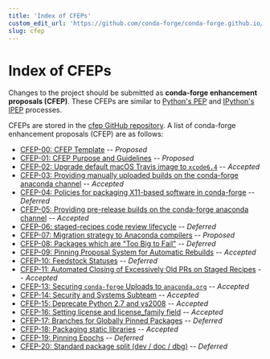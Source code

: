 ```yaml
---
title: 'Index of CFEPs'
custom_edit_url: 'https://github.com/conda-forge/conda-forge.github.io/blob/main/docs/orga/cfep-index.md.tmpl'
slug: cfep
---
```


# Index of CFEPs

Changes to the project should be submitted as **conda-forge enhancement proposals (CFEP)**.
These CFEPs are similar to [Python's PEP](https://www.python.org/dev/peps/) and
[IPython's IPEP](https://github.com/ipython/ipython/wiki/IPEPs:-IPython-Enhancement-Proposals) processes.

CFEPs are stored in the [cfep GitHub repository](https://github.com/conda-forge/cfep).
A list of conda-forge enhancement proposals (CFEP) are as follows:

- [CFEP-00: CFEP Template](https://github.com/conda-forge/cfep/blob/main/cfep-00.md) -- *Proposed*
- [CFEP-01: CFEP Purpose and Guidelines](https://github.com/conda-forge/cfep/blob/main/cfep-01.md) -- *Proposed*
- [CFEP-02: Upgrade default macOS Travis image to `xcode6.4`](https://github.com/conda-forge/cfep/blob/main/cfep-02.md) -- *Accepted*
- [CFEP-03: Providing manually uploaded builds on the conda-forge anaconda channel](https://github.com/conda-forge/cfep/blob/main/cfep-03.md) -- *Accepted*
- [CFEP-04: Policies for packaging X11-based software in conda-forge](https://github.com/conda-forge/cfep/blob/main/cfep-04.md) -- *Deferred*
- [CFEP-05: Providing pre-release builds on the conda-forge anaconda channel](https://github.com/conda-forge/cfep/blob/main/cfep-05.md) -- *Accepted*
- [CFEP-06: staged-recipes code review lifecycle](https://github.com/conda-forge/cfep/blob/main/cfep-06.md) -- *Deferred*
- [CFEP-07: Migration strategy to Anaconda compilers](https://github.com/conda-forge/cfep/blob/main/cfep-07.md) -- *Proposed*
- [CFEP-08: Packages which are "Too Big to Fail"](https://github.com/conda-forge/cfep/blob/main/cfep-08.md) -- *Deferred*
- [CFEP-09: Pinning Proposal System for Automatic Rebuilds](https://github.com/conda-forge/cfep/blob/main/cfep-09.md) -- *Accepted*
- [CFEP-10: Feedstock Statuses](https://github.com/conda-forge/cfep/blob/main/cfep-10.md) -- *Deferred*
- [CFEP-11: Automated Closing of Excessively Old PRs on Staged Recipes](https://github.com/conda-forge/cfep/blob/main/cfep-11.md) -- *Accepted*
- [CFEP-13: Securing `conda-forge` Uploads to `anaconda.org`](https://github.com/conda-forge/cfep/blob/main/cfep-13.md) -- *Accepted*
- [CFEP-14: Security and Systems Subteam](https://github.com/conda-forge/cfep/blob/main/cfep-14.md) -- *Accepted*
- [CFEP-15: Deprecate Python 2.7 and vs2008](https://github.com/conda-forge/cfep/blob/main/cfep-15.md) -- *Accepted*
- [CFEP-16: Setting license and license_family field](https://github.com/conda-forge/cfep/blob/main/cfep-16.md) -- *Accepted*
- [CFEP-17: Branches for Globally Pinned Packages](https://github.com/conda-forge/cfep/blob/main/cfep-17.md) -- *Deferred*
- [CFEP-18: Packaging static libraries](https://github.com/conda-forge/cfep/blob/main/cfep-18.md) -- *Accepted*
- [CFEP-19: Pinning Epochs](https://github.com/conda-forge/cfep/blob/main/cfep-19.md) -- *Deferred*
- [CFEP-20: Standard package split (dev / doc / dbg)](https://github.com/conda-forge/cfep/blob/main/cfep-20.md) -- *Deferred*

